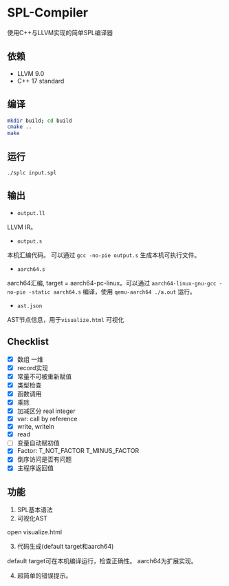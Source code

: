 # SPL-Compiler
使用C++与LLVM实现的简单SPL编译器

## 依赖
  - LLVM 9.0
  - C++ 17 standard
  
## 编译

```bash
mkdir build; cd build
cmake ..
make
```

## 运行

`./splc input.spl`

## 输出

- `output.ll`

LLVM IR。

- `output.s`
      
本机汇编代码。
可以通过 `gcc -no-pie output.s` 生成本机可执行文件。

- `aarch64.s`

aarch64汇编, target = aarch64-pc-linux。可以通过 `aarch64-linux-gnu-gcc -no-pie -static aarch64.s` 编译，使用 `qemu-aarch64 ./a.out` 运行。

- `ast.json`

AST节点信息，用于`visualize.html` 可视化

## Checklist
- [x] 数组 一维
- [x] record实现
- [x] 常量不可被重新赋值
- [x] 类型检查
- [x] 函数调用
- [x] 乘除
- [x] 加减区分 real integer
- [x] var: call by reference
- [x] write, writeln
- [x] read
- [ ] 变量自动赋初值
- [x] Factor: T_NOT_FACTOR T_MINUS_FACTOR
- [x] 倒序访问是否有问题
- [x] 主程序返回值

## 功能

1. SPL基本语法
2. 可视化AST

open visualize.html

3. 代码生成(default target和aarch64)

default target可在本机编译运行，检查正确性。
aarch64为扩展实现。

4. 超简单的错误提示。
